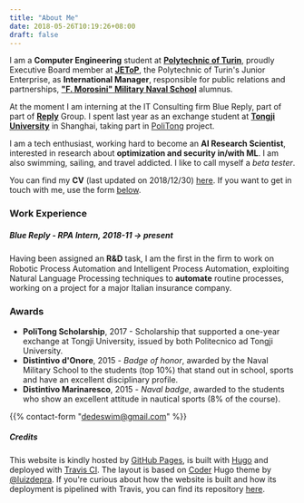 ```yaml
---
title: "About Me"
date: 2018-05-26T10:19:26+08:00
draft: false
---
```


I am a **Computer Engineering** student at [**Polytechnic of Turin**](https://www.polito.it),  proudly Executive Board member at [**JEToP**](https://jetop.com), the Polytechnic of Turin's Junior Enterprise, as  **International Manager**, responsible for public relations and partnerships, [**"F. Morosini" Military Naval School**](http://www.marina.difesa.it/EN/training_institute/morosini/Pagine/default.aspx) alumnus.

At the moment I am interning at the IT Consulting firm Blue Reply, part of part of [**Reply**](https://en.wikipedia.org/wiki/Reply_(company)) Group.
I spent last year as an exchange student at [**Tongji University**](https://www.tongji.edu.cn) in Shanghai, taking part in [PoliTong](https://www.polito.it/international/offerta/percorsi/politong/index.php?lang=en) project.

I am a tech enthusiast, working hard to become an **AI Research Scientist**, interested in research about **optimization and security in/with ML**. I am also swimming, sailing, and travel addicted. I like to call myself a *beta tester*.

You can find my **CV** (last updated on 2018/12/30) [here](/cv.pdf). If you want to get in touch with me, use the form [below](/about/#form-contact).

### Work Experience
##### Blue Reply - **RPA Intern**, 2018-11 -> present
Having been assigned an **R&D** task, I am the ﬁrst in the ﬁrm to work on Robotic Process Automation and Intelligent Process Automation, exploiting Natural Language Processing techniques to **automate** routine processes, working on a project for a major Italian insurance company.

### Awards
- **PoliTong Scholarship**, 2017 - Scholarship that supported a one-year exchange at Tongji University, issued by both Politecnico ad Tongji University.
- **Distintivo d'Onore**, 2015 - *Badge of honor*, awarded by the Naval Military School to the students (top 10%) that stand out in school, sports and have an excellent disciplinary profile. 
- **Distintivo Marinaresco**, 2015 - *Naval badge*, awarded to the students who show an excellent attitude in nautical sports (8% of the course).

{{% contact-form "dedeswim@gmail.com" %}}

##### Credits

This website is kindly hosted by [GitHub Pages](https://pages.github.com/), is built with [Hugo](https://gohugo.io/) and deployed with [Travis CI](https://travis-ci.com/dedeswim/hugo-personal-website). The layout is based on [Coder](https://github.com/luizdepra/hugo-coder/) Hugo theme by [@luizdepra](https://github.com/luizdepra). If you're curious about how the website is built and how its deployment is pipelined with Travis, you can find its repository [here](https://github.com/dedeswim/hugo-personal-website).